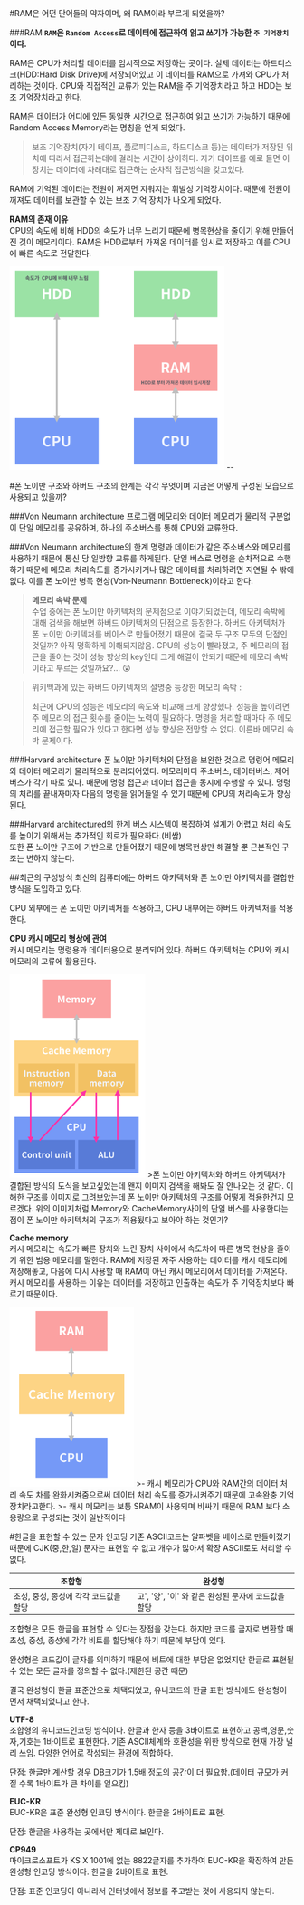 #RAM은 어떤 단어들의 약자이며, 왜 RAM이라 부르게 되었을까?

###RAM
__`RAM`은 `Random Access`로 데이터에 접근하여 읽고 쓰기가 가능한  `주 기억장치`이다.__  

RAM은 CPU가 처리할 데이터를 임시적으로 저장하는 곳이다. 실제 데이터는 하드디스크(HDD:Hard Disk Drive)에 저장되어있고 이 데이터를 RAM으로 가져와 CPU가 처리하는 것이다. CPU와 직접적인 교류가 있는 RAM을 주 기억장치라고 하고 HDD는 보조 기억장치라고 한다.

RAM은 데이터가 어디에 있든 동일한 시간으로 접근하여 읽고 쓰기가 가능하기 때문에 Random Access Memory라는 명칭을 얻게 되었다. 
>보조 기억장치(자기 테이프, 플로피디스크, 하드디스크 등)는 데이터가 저장된 위치에 따라서 접근하는데에 걸리는 시간이 상이하다. 자기 테이프를 예로 들면 이 장치는 데이터에 차례대로 접근하는 순차적 접근방식을 갖고있다.

RAM에 기억된 데이터는 전원이 꺼지면 지워지는 휘발성 기억장치이다. 때문에 전원이 꺼져도 데이터를 보관할 수 있는 보조 기억 장치가 나오게 되었다. 

__RAM의 존재 이유__  
CPU의 속도에 비해 HDD의 속도가 너무 느리기 때문에 병목현상을 줄이기 위해 만들어진 것이 메모리이다. RAM은 HDD로부터 가져온 데이터를 임시로 저장하고 이를 CPU에 빠른 속도로 전달한다.

<img src="img/ram.png" width="380">
--


#폰 노이만 구조와 하버드 구조의 한계는 각각 무엇이며 지금은 어떻게 구성된 모습으로 사용되고 있을까?

###Von Neumann architecture
 프로그램 메모리와 데이터 메모리가 물리적 구분없이 단일 메모리를 공유하며, 하나의 주소버스를 통해 CPU와 교류한다. 

###Von Neumann architecture의 한계
명령과 데이터가 같은 주소버스와 메모리를 사용하기 때문에 통신 당 일방향 교류를 하게된다. 단일 버스로 명령을 순차적으로 수행하기 때문에 메모리 처리속도를 증가시키거나 많은 데이터를 처리하려면 지연될 수 밖에 없다. 이를 폰 노이만 병목 현상(Von-Neumann Bottleneck)이라고 한다.

>__메모리 속박 문제__   
수업 중에는 폰 노이만 아키텍처의 문제점으로 이야기되었는데, 메모리 속박에 대해 검색을 해보면 하버드 아키텍처의 단점으로 등장한다. 하버드 아키텍처가 폰 노이만 아키텍처를 베이스로 만들어졌기 때문에 결국 두 구조 모두의 단점인 것일까? 아직 명확하게 이해되지않음.
CPU의 성능이 빨라졌고, 주 메모리의 접근을 줄이는 것이 성능 향상의 key인데 그게 해결이 안되기 때문에 메모리 속박이라고 부르는 것일까요?... 😲

>위키백과에 있는 하버드 아키텍처의 설명중 등장한 메모리 속박 :  
>
>최근에 CPU의 성능은 메모리의 속도와 비교해 크게 향상했다. 성능을 높이려면 주 메모리의 접근 횟수를 줄이는 노력이 필요하다. 명령을 처리할 때마다 주 메모리에 접근할 필요가 있다고 한다면 성능 향상은 전망할 수 없다. 이른바 메모리 속박 문제이다.


###Harvard architecture
폰 노이만 아키텍처의 단점을 보완한 것으로 명령어 메모리와 데이터 메모리가 물리적으로 분리되어있다. 메모리마다 주소버스, 데이터버스, 제어버스가 각기 따로 있다. 때문에 명령 접근과 데이터 접근을 동시에 수행할 수 있다. 명령의 처리를 끝내자마자 다음의 명령을 읽어들일 수 있기 때문에 CPU의 처리속도가 향상된다.

###Harvard architectured의 한계
버스 시스템이 복잡하여 설계가 어렵고 처리 속도를 높이기 위해서는 추가적인 회로가 필요하다.(비쌈)  
또한 폰 노이만 구조에 기반으로 만들어졌기 때문에 병목현상만 해결할 뿐 근본적인 구조는 변하지 않는다.


##최근의 구성방식 
최신의 컴퓨터에는 하버드 아키텍처와 폰 노이만 아키텍처를 결합한 방식을 도입하고 있다.  
   
CPU 외부에는 폰 노이만 아키텍처를 적용하고, CPU 내부에는 하버드 아키텍처를 적용한다.   


__CPU 캐시 메모리 형상에 관여__  
캐시 메모리는 명령용과 데이터용으로 분리되어 있다. 하버드 아키텍처는 CPU와 캐시 메모리의 교류에 활용된다. 

<img src="img/harvard-vonneumann.png" width="240">
>폰 노이만 아키텍처와 하버드 아키텍처가 결합된 방식의 도식을 보고싶었는데 왠지 이미지 검색을 해봐도 잘 안나오는 것 같다. 이해한 구조를 이미지로 그려보았는데 폰 노이만 아키텍처의 구조를 어떻게 적용한건지 모르겠다. 위의 이미지처럼 Memory와 CacheMemory사이의 단일 버스를 사용한다는 점이 폰 노이만 아키텍처의 구조가 적용됬다고 보아야 하는 것인가?


__Cache memory__  
캐시 메모리는 속도가 빠른 장치와 느린 장치 사이에서 속도차에 따른 병목 현상을 줄이기 위한 범용 메모리를 말한다. RAM에 저장된 자주 사용하는 데이터를 캐시 메모리에 저장해놓고, 다음에 다시 사용할 때 RAM이 아닌 캐시 메모리에서 데이터를 가져온다. 캐시 메모리를 사용하는 이유는 데이터를 저장하고 인출하는 속도가 주 기억장치보다 빠르기 때문이다.    

<img src="img/cachememory.png" width="220">
>- 캐시 메모리가 CPU와 RAM간의 데이터 처리 속도 차를 완화시켜줌으로써 데이터 처리 속도를 증가시켜주기 때문에 고속완충 기억장치라고한다.  
>- 캐시 메모리는 보통 SRAM이 사용되며 비싸기 때문에 RAM 보다 소용량으로 구성되는 것이 일반적이다





#한글을 표현할 수 있는 문자 인코딩 
기존 ASCII코드는 알파벳을 베이스로 만들어졌기 때문에 CJK(중,한,일) 문자는 표현할 수 없고 개수가 많아서 확장 ASCII로도 처리할 수 없다. 

조합형 | 완성형
---- | ----
초성, 중성, 종성에 각각 코드값을 할당 | 고', '양', '이' 와 같은 완성된 문자에 코드값을 할당

조합형은 모든 한글을 표현할 수 있다는 장점을 갖는다. 하지만 코드를 글자로 변환할 때 초성, 중성, 종성에 각각 비트를 할당해야 하기 때문에 부담이 있다. 

완성형은 코드값이 글자를 의미하기 때문에 비트에 대한 부담은 없었지만 한글로 표현될 수 있는 모든 글자를 정의할 수 없다.(제한된 공간 때문)

결국 완성형이 한글 표준안으로 채택되었고, 유니코드의 한글 표현 방식에도 완성형이 먼저 채택되었다고 한다.

__UTF-8__  
조합형의 유니코드인코딩 방식이다. 한글과 한자 등을 3바이트로 표현하고 공백,영문,숫자,기호는 1바이트로 표현한다. 기존 ASCII체계와 호환성을 위한 방식으로 현재 가장 널리 쓰임. 다양한 언어로 작성되는 환경에 적합하다.

단점: 한글만 계산할 경우 DB크기가 1.5배 정도의 공간이 더 필요함.(데이터 규모가 커질 수록 1바이트가 큰 차이를 일으킴)

__EUC-KR__  
EUC-KR은 표준 완성형 인코딩 방식이다. 
한글을 2바이트로 표현.   

단점: 한글을 사용하는 곳에서만 제대로 보인다.

__CP949__  
마이크로소프트가 KS X 1001에 없는 8822글자를 추가하여 EUC-KR을 확장하여 만든 완성형 인코딩 방식이다.
한글을 2바이트로 표현.

단점: 표준 인코딩이 아니라서 인터넷에서 정보를 주고받는 것에 사용되지 않는다.







